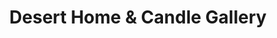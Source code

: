 ---
title: "Desert Home & Candle Gallery"
url: /indian-wells/desert-home-and-candle-gallery/
shop: clothes
---